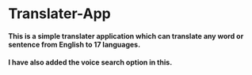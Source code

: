 # Translater-App
#### This is a simple translater application which can translate any word or sentence from English to 17 languages.
#### I have also added the voice search option in this.
